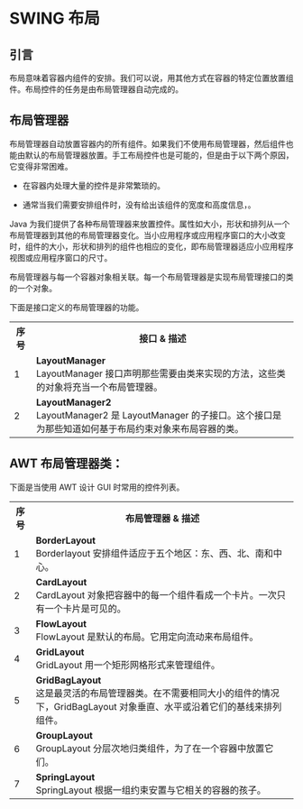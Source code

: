 # SWING 布局

## 引言

布局意味着容器内组件的安排。我们可以说，用其他方式在容器的特定位置放置组件。布局控件的任务是由布局管理器自动完成的。

## 布局管理器

布局管理器自动放置容器内的所有组件。如果我们不使用布局管理器，然后组件也能由默认的布局管理器放置。手工布局控件也是可能的，但是由于以下两个原因，它变得非常困难。

- 在容器内处理大量的控件是非常繁琐的。

- 通常当我们需要安排组件时，没有给出该组件的宽度和高度信息，。

Java 为我们提供了各种布局管理器来放置控件。属性如大小，形状和排列从一个布局管理器到其他的布局管理器变化。当小应用程序或应用程序窗口的大小改变时，组件的大小，形状和排列的组件也相应的变化，即布局管理器适应小应用程序视图或应用程序窗口的尺寸。

布局管理器与每一个容器对象相关联。每一个布局管理器是实现布局管理接口的类的一个对象。

下面是接口定义的布局管理器的功能。

<table class="table table-bordered">
<tr><th class="fivepct">序号</th><th>接口 & 描述</th></tr>
<tr><td>1</td><td><b>LayoutManager</b><br> LayoutManager 接口声明那些需要由类来实现的方法，这些类的对象将充当一个布局管理器。</td></tr>
<tr><td>2</td><td><b>LayoutManager2</b><br>LayoutManager2 是 LayoutManager 的子接口。这个接口是为那些知道如何基于布局约束对象来布局容器的类。</td></tr>
</table>

## AWT 布局管理器类：

下面是当使用 AWT 设计 GUI 时常用的控件列表。

<table class="table table-bordered">
<tr><th class="fivepct">序号</th><th>布局管理器 & 描述</th></tr>
<tr><td>1</td><td><b>BorderLayout</b><br>Borderlayout 安排组件适应于五个地区：东、西、北、南和中心。</td></tr>
<tr><td>2</td><td><b>CardLayout</b><br>CardLayout 对象把容器中的每一个组件看成一个卡片。一次只有一个卡片是可见的。</td></tr>
<tr><td>3</td><td><b>FlowLayout</b><br>FlowLayout 是默认的布局。它用定向流动来布局组件。</td></tr>
<tr><td>4</td><td><b>GridLayout</b><br>GridLayout 用一个矩形网格形式来管理组件。</td></tr>
<tr><td>5</td><td><b>GridBagLayout</b><br>这是最灵活的布局管理器类。在不需要相同大小的组件的情况下，GridBagLayout 对象垂直、水平或沿着它们的基线来排列组件。</td></tr>
<tr><td>6</td><td><b>GroupLayout</b><br>GroupLayout 分层次地归类组件，为了在一个容器中放置它们。</td></tr>
<tr><td>7</td><td><b>SpringLayout</b><br>SpringLayout 根据一组约束安置与它相关的容器的孩子。</td></tr>
</table>
